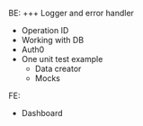 BE:
+++ Logger and error handler
* Operation ID
* Working with DB
* Auth0
* One unit test example
  * Data creator
  * Mocks

FE:
* Dashboard
